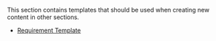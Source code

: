 This section contains templates that should be used when creating new content in other sections.

- [Requirement Template](Template-Requirements)
